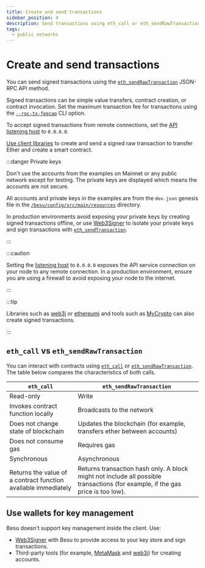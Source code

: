 ```yaml
---
title: Create and send transactions
sidebar_position: 4
description: Send transactions using eth_call or eth_sendRawTransaction.
tags:
  - public networks
---
```


# Create and send transactions

You can send signed transactions using the [`eth_sendRawTransaction`](../reference/api/index.md#eth_sendrawtransaction) JSON-RPC API method.

Signed transactions can be simple value transfers, contract creation, or contract invocation. Set the maximum transaction fee for transactions using the [`--rpc-tx-feecap`](../reference/cli/options.md#rpc-tx-feecap) CLI option.

To accept signed transactions from remote connections, set the [API listening host](use-besu-api/index.md#service-hosts) to `0.0.0.0`.

[Use client libraries](develop/client-libraries.md) to create and send a signed raw transaction to transfer Ether and create a smart contract.

:::danger Private keys

Don't use the accounts from the examples on Mainnet or any public network except for testing. The private keys are displayed which means the accounts are not secure.

All accounts and private keys in the examples are from the `dev.json` genesis file in the [`/besu/config/src/main/resources`](https://github.com/hyperledger/besu/tree/master/config/src/main/resources) directory.

In production environments avoid exposing your private keys by creating signed transactions offline, or use [Web3Signer](https://docs.web3signer.consensys.net/) to isolate your private keys and sign transactions with [`eth_sendTransaction`](https://docs.web3signer.consensys.net/reference/api/json-rpc#eth_sendtransaction).

:::

:::caution

Setting the [listening host](use-besu-api/index.md#service-hosts) to `0.0.0.0` exposes the API service connection on your node to any remote connection. In a production environment, ensure you are using a firewall to avoid exposing your node to the internet.

:::

:::tip

Libraries such as [web3j](https://github.com/web3j/web3j) or [ethereumj](https://github.com/ethereum/ethereumj) and tools such as [MyCrypto](https://mycrypto.com/) can also create signed transactions.

:::

## `eth_call` vs `eth_sendRawTransaction`

You can interact with contracts using [`eth_call`](../reference/api/index.md#eth_call) or [`eth_sendRawTransaction`](../reference/api/index.md#eth_sendrawtransaction). The table below compares the characteristics of both calls.

| `eth_call` | `eth_sendRawTransaction` |
| --- | --- |
| Read-only | Write |
| Invokes contract function locally | Broadcasts to the network |
| Does not change state of blockchain | Updates the blockchain (for example, transfers ether between accounts) |
| Does not consume gas | Requires gas |
| Synchronous | Asynchronous |
| Returns the value of a contract function available immediately | Returns transaction hash only. A block might not include all possible transactions (for example, if the gas price is too low). |

## Use wallets for key management

Besu doesn't support key management inside the client. Use:

- [Web3Signer](https://docs.web3signer.consensys.net/) with Besu to provide access to your key store and sign transactions.
- Third-party tools (for example, [MetaMask](https://metamask.io/) and [web3j](https://web3j.io/)) for creating accounts.
